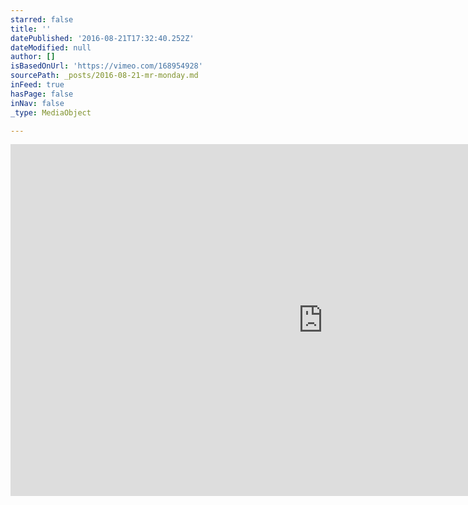 ```yaml
---
starred: false
title: ''
datePublished: '2016-08-21T17:32:40.252Z'
dateModified: null
author: []
isBasedOnUrl: 'https://vimeo.com/168954928'
sourcePath: _posts/2016-08-21-mr-monday.md
inFeed: true
hasPage: false
inNav: false
_type: MediaObject

---
```

<iframe src="https://cdn.embedly.com/widgets/media.html?src=https%3A%2F%2Fplayer.vimeo.com%2Fvideo%2F168954928&amp;url=https%3A%2F%2Fvimeo.com%2F168954928&amp;image=https%3A%2F%2Fi.vimeocdn.com%2Fvideo%2F573557650_1280.jpg&amp;key=b7d04c9b404c499eba89ee7072e1c4f7&amp;type=text%2Fhtml&amp;schema=vimeo" width="1000" height="563" scrolling="no" frameborder="0" allowfullscreen="" style=""></iframe>